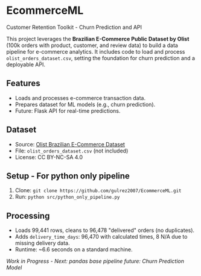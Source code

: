 # EcommerceML
Customer Retention Toolkit - Churn Prediction and API

This project leverages the **Brazilian E-Commerce Public Dataset by Olist** (100k orders with product, customer, and review data) to build a data pipeline for e-commerce analytics. It includes code to load and process `olist_orders_dataset.csv`, setting the foundation for churn prediction and a deployable API.

## Features
- Loads and processes e-commerce transaction data.
- Prepares dataset for ML models (e.g., churn prediction).
- Future: Flask API for real-time predictions.

## Dataset
- Source: [Olist Brazilian E-Commerce Dataset](https://www.kaggle.com/datasets/olistbr/brazilian-ecommerce)
- File: `olist_orders_dataset.csv` (not included)
- License: CC BY-NC-SA 4.0

## Setup - For python only pipeline
1. Clone: `git clone https://github.com/gulrez2007/EcommerceML.git`
2. Run: `python src/python_only_pipeline.py` 

## Processing
- Loads 99,441 rows, cleans to 96,478 "delivered" orders (no duplicates).
- Adds `delivery_time_days`: 96,470 with calculated times, 8 N/A due to missing delivery data.
- Runtime: ~6.6 seconds on a standard machine.

*Work in Progress - 
    Next: pandas base pipeline
    future: Churn Prediction Model*